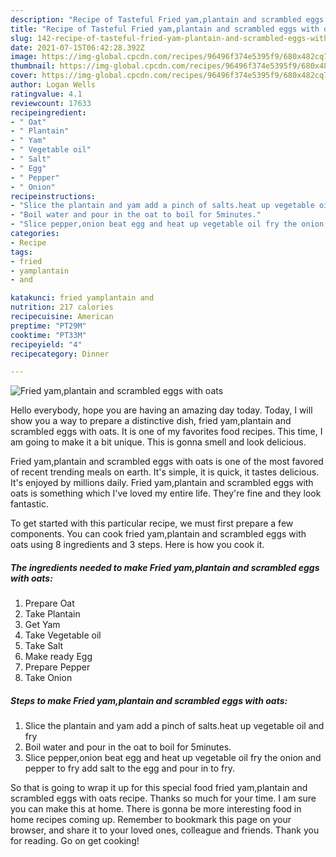 ```yaml
---
description: "Recipe of Tasteful Fried yam,plantain and scrambled eggs with oats"
title: "Recipe of Tasteful Fried yam,plantain and scrambled eggs with oats"
slug: 142-recipe-of-tasteful-fried-yam-plantain-and-scrambled-eggs-with-oats
date: 2021-07-15T06:42:28.392Z
image: https://img-global.cpcdn.com/recipes/96496f374e5395f9/680x482cq70/fried-yamplantain-and-scrambled-eggs-with-oats-recipe-main-photo.jpg
thumbnail: https://img-global.cpcdn.com/recipes/96496f374e5395f9/680x482cq70/fried-yamplantain-and-scrambled-eggs-with-oats-recipe-main-photo.jpg
cover: https://img-global.cpcdn.com/recipes/96496f374e5395f9/680x482cq70/fried-yamplantain-and-scrambled-eggs-with-oats-recipe-main-photo.jpg
author: Logan Wells
ratingvalue: 4.1
reviewcount: 17633
recipeingredient:
- " Oat"
- " Plantain"
- " Yam"
- " Vegetable oil"
- " Salt"
- " Egg"
- " Pepper"
- " Onion"
recipeinstructions:
- "Slice the plantain and yam add a pinch of salts.heat up vegetable oil and fry"
- "Boil water and pour in the oat to boil for 5minutes."
- "Slice pepper,onion beat egg and heat up vegetable oil fry the onion and pepper to fry add salt to the egg and pour in to fry."
categories:
- Recipe
tags:
- fried
- yamplantain
- and

katakunci: fried yamplantain and 
nutrition: 217 calories
recipecuisine: American
preptime: "PT29M"
cooktime: "PT33M"
recipeyield: "4"
recipecategory: Dinner

---
```



![Fried yam,plantain and scrambled eggs with oats](https://img-global.cpcdn.com/recipes/96496f374e5395f9/680x482cq70/fried-yamplantain-and-scrambled-eggs-with-oats-recipe-main-photo.jpg)

Hello everybody, hope you are having an amazing day today. Today, I will show you a way to prepare a distinctive dish, fried yam,plantain and scrambled eggs with oats. It is one of my favorites food recipes. This time, I am going to make it a bit unique. This is gonna smell and look delicious.

Fried yam,plantain and scrambled eggs with oats is one of the most favored of recent trending meals on earth. It's simple, it is quick, it tastes delicious. It's enjoyed by millions daily. Fried yam,plantain and scrambled eggs with oats is something which I've loved my entire life. They're fine and they look fantastic.




To get started with this particular recipe, we must first prepare a few components. You can cook fried yam,plantain and scrambled eggs with oats using 8 ingredients and 3 steps. Here is how you cook it.

<!--inarticleads1-->

##### The ingredients needed to make Fried yam,plantain and scrambled eggs with oats:

1. Prepare  Oat
1. Take  Plantain
1. Get  Yam
1. Take  Vegetable oil
1. Take  Salt
1. Make ready  Egg
1. Prepare  Pepper
1. Take  Onion




<!--inarticleads2-->

##### Steps to make Fried yam,plantain and scrambled eggs with oats:

1. Slice the plantain and yam add a pinch of salts.heat up vegetable oil and fry
1. Boil water and pour in the oat to boil for 5minutes.
1. Slice pepper,onion beat egg and heat up vegetable oil fry the onion and pepper to fry add salt to the egg and pour in to fry.




So that is going to wrap it up for this special food fried yam,plantain and scrambled eggs with oats recipe. Thanks so much for your time. I am sure you can make this at home. There is gonna be more interesting food in home recipes coming up. Remember to bookmark this page on your browser, and share it to your loved ones, colleague and friends. Thank you for reading. Go on get cooking!
